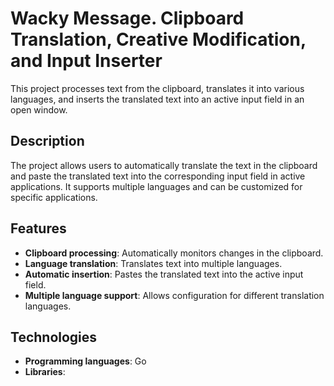 # Wacky Message. Clipboard Translation, Creative Modification, and Input Inserter

This project processes text from the clipboard, translates it into various languages, and inserts the translated text into an active input field in an open window.

## Description

The project allows users to automatically translate the text in the clipboard and paste the translated text into the corresponding input field in active applications. It supports multiple languages and can be customized for specific applications.

## Features

- **Clipboard processing**: Automatically monitors changes in the clipboard.
- **Language translation**: Translates text into multiple languages.
- **Automatic insertion**: Pastes the translated text into the active input field.
- **Multiple language support**: Allows configuration for different translation languages.

## Technologies

- **Programming languages**: Go
- **Libraries**:

